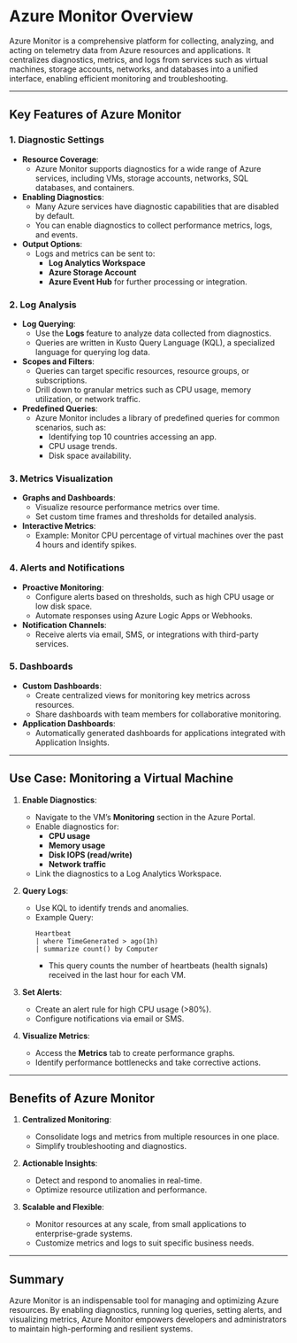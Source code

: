 # Azure Monitor Overview

Azure Monitor is a comprehensive platform for collecting, analyzing, and acting on telemetry data from Azure resources and applications. It centralizes diagnostics, metrics, and logs from services such as virtual machines, storage accounts, networks, and databases into a unified interface, enabling efficient monitoring and troubleshooting.

---

## Key Features of Azure Monitor

### 1. **Diagnostic Settings**
- **Resource Coverage**:
  - Azure Monitor supports diagnostics for a wide range of Azure services, including VMs, storage accounts, networks, SQL databases, and containers.
- **Enabling Diagnostics**:
  - Many Azure services have diagnostic capabilities that are disabled by default.
  - You can enable diagnostics to collect performance metrics, logs, and events.
- **Output Options**:
  - Logs and metrics can be sent to:
    - **Log Analytics Workspace**
    - **Azure Storage Account**
    - **Azure Event Hub** for further processing or integration.

### 2. **Log Analysis**
- **Log Querying**:
  - Use the **Logs** feature to analyze data collected from diagnostics.
  - Queries are written in Kusto Query Language (KQL), a specialized language for querying log data.
- **Scopes and Filters**:
  - Queries can target specific resources, resource groups, or subscriptions.
  - Drill down to granular metrics such as CPU usage, memory utilization, or network traffic.
- **Predefined Queries**:
  - Azure Monitor includes a library of predefined queries for common scenarios, such as:
    - Identifying top 10 countries accessing an app.
    - CPU usage trends.
    - Disk space availability.

### 3. **Metrics Visualization**
- **Graphs and Dashboards**:
  - Visualize resource performance metrics over time.
  - Set custom time frames and thresholds for detailed analysis.
- **Interactive Metrics**:
  - Example: Monitor CPU percentage of virtual machines over the past 4 hours and identify spikes.

### 4. **Alerts and Notifications**
- **Proactive Monitoring**:
  - Configure alerts based on thresholds, such as high CPU usage or low disk space.
  - Automate responses using Azure Logic Apps or Webhooks.
- **Notification Channels**:
  - Receive alerts via email, SMS, or integrations with third-party services.

### 5. **Dashboards**
- **Custom Dashboards**:
  - Create centralized views for monitoring key metrics across resources.
  - Share dashboards with team members for collaborative monitoring.
- **Application Dashboards**:
  - Automatically generated dashboards for applications integrated with Application Insights.

---

## Use Case: Monitoring a Virtual Machine

1. **Enable Diagnostics**:
   - Navigate to the VM’s **Monitoring** section in the Azure Portal.
   - Enable diagnostics for:
     - **CPU usage**
     - **Memory usage**
     - **Disk IOPS (read/write)**
     - **Network traffic**
   - Link the diagnostics to a Log Analytics Workspace.

2. **Query Logs**:
   - Use KQL to identify trends and anomalies.
   - Example Query:
     ```
     Heartbeat
     | where TimeGenerated > ago(1h)
     | summarize count() by Computer
     ```
     - This query counts the number of heartbeats (health signals) received in the last hour for each VM.

3. **Set Alerts**:
   - Create an alert rule for high CPU usage (>80%).
   - Configure notifications via email or SMS.

4. **Visualize Metrics**:
   - Access the **Metrics** tab to create performance graphs.
   - Identify performance bottlenecks and take corrective actions.

---

## Benefits of Azure Monitor

1. **Centralized Monitoring**:
   - Consolidate logs and metrics from multiple resources in one place.
   - Simplify troubleshooting and diagnostics.

2. **Actionable Insights**:
   - Detect and respond to anomalies in real-time.
   - Optimize resource utilization and performance.

3. **Scalable and Flexible**:
   - Monitor resources at any scale, from small applications to enterprise-grade systems.
   - Customize metrics and logs to suit specific business needs.

---

## Summary

Azure Monitor is an indispensable tool for managing and optimizing Azure resources. By enabling diagnostics, running log queries, setting alerts, and visualizing metrics, Azure Monitor empowers developers and administrators to maintain high-performing and resilient systems.

